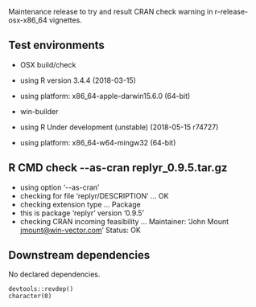 
Maintenance release to try and result CRAN check warning in r-release-osx-x86_64 vignettes.

## Test environments

  * OSX build/check
  * using R version 3.4.4 (2018-03-15)
  * using platform: x86_64-apple-darwin15.6.0 (64-bit)

  * win-builder 
  * using R Under development (unstable) (2018-05-15 r74727)
  * using platform: x86_64-w64-mingw32 (64-bit)

## R CMD check --as-cran replyr_0.9.5.tar.gz 

  * using option ‘--as-cran’
  * checking for file ‘replyr/DESCRIPTION’ ... OK
  * checking extension type ... Package
  * this is package ‘replyr’ version ‘0.9.5’
  * checking CRAN incoming feasibility ...
  Maintainer: ‘John Mount <jmount@win-vector.com>’
  Status: OK


## Downstream dependencies

No declared dependencies.

    devtools::revdep()
    character(0)


